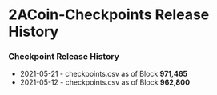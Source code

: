 # 2ACoin-Checkpoints Release History

### Checkpoint Release History
- 2021-05-21 - checkpoints.csv as of Block **971,465**
- 2021-05-12 - checkpoints.csv as of Block **962,800**
